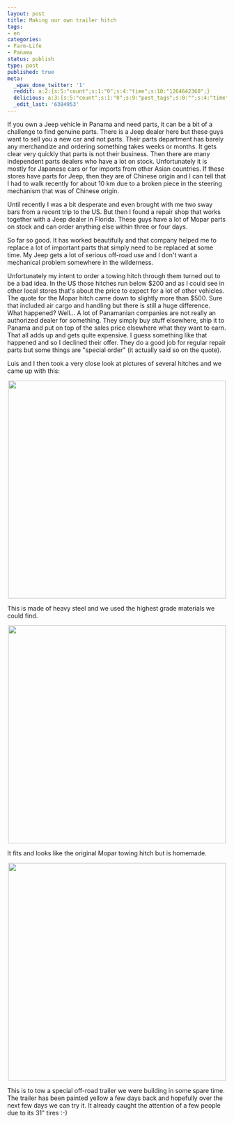 ```yaml
---
layout: post
title: Making our own trailer hitch
tags:
- en
categories:
- Farm-Life
- Panama
status: publish
type: post
published: true
meta:
  _wpas_done_twitter: '1'
  reddit: a:2:{s:5:"count";s:1:"0";s:4:"time";s:10:"1264642360";}
  delicious: a:3:{s:5:"count";s:1:"0";s:9:"post_tags";s:0:"";s:4:"time";s:10:"1264642358";}
  _edit_last: '6384953'
---
```

If you own a Jeep vehicle in Panama and need parts, it can be a bit of a challenge to find genuine parts. There is a Jeep dealer here but these guys want to sell you a new car and not parts. Their parts department has barely any merchandize and ordering something takes weeks or months. It gets clear very quickly that parts is not their business. Then there are many independent parts dealers who have a lot on stock. Unfortunately it is mostly for Japanese cars or for imports from other Asian countries. If these stores have parts for Jeep, then they are of Chinese origin and I can tell that I had to walk recently for about 10 km due to a broken piece in the steering mechanism that was of Chinese origin.

Until recently I was a bit desperate and even brought with me two sway bars from a recent trip to the US. But then I found a repair shop that works together with a Jeep dealer in Florida. These guys have a lot of Mopar parts on stock and can order anything else within three or four days.

So far so good. It has worked beautifully and that company helped me to replace a lot of important parts that simply need to be replaced at some time. My Jeep gets a lot of serious off-road use and I don't want a mechanical problem somewhere in the wilderness.

Unfortunately my intent to order a towing hitch through them turned out to be a bad idea. In the US those hitches run below $200 and as I could see in other local stores that's about the price to expect for a lot of other vehicles. The quote for the Mopar hitch came down to slightly more than $500. Sure that included air cargo and handling but there is still a huge difference. What happened? Well... A lot of Panamanian companies are not really an authorized dealer for something. They simply buy stuff elsewhere, ship it to Panama and put on top of the sales price elsewhere what they want to earn. That all adds up and gets quite expensive. I guess something like that happened and so I declined their offer. They do a good job for regular repair parts but some things are "special order" (it actually said so on the quote).

Luis and I then took a very close look at pictures of several hitches and we came up with this:

<div style="text-align:center;"><a href="http://www.flickr.com/photos/34665899@N00/4208841519" title="View '' on Flickr.com"><img border="0" width="500" alt="" src="http://farm3.static.flickr.com/2779/4208841519_8e1b81e9bc.jpg"></a></div>

This is made of heavy steel and we used the highest grade materials we could find.

<div style="text-align:center;"><a href="http://www.flickr.com/photos/34665899@N00/4209604072" title="View '' on Flickr.com"><img border="0" width="500" alt="" src="http://farm5.static.flickr.com/4048/4209604072_5512ec1c0a.jpg"></a></div>

It fits and looks like the original Mopar towing hitch but is homemade.

<div style="text-align:center;"><a href="http://www.flickr.com/photos/34665899@N00/4209605118" title="View '' on Flickr.com"><img border="0" width="500" alt="" src="http://farm5.static.flickr.com/4022/4209605118_32ab844bd8.jpg"></a></div>

This is to tow a special off-road trailer we were building in some spare time. The trailer has been painted yellow a few days back and hopefully over the next few days we can try it. It already caught the attention of a few people due to its 31" tires :-)
